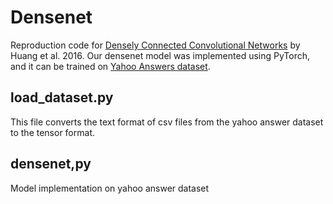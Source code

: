 # Densenet 

Reproduction code for [Densely Connected Convolutional Networks](https://arxiv.org/abs/1608.06993) by Huang et al. 2016. Our densenet model was implemented using PyTorch, and it can be 
trained on [Yahoo Answers dataset](https://www.kaggle.com/soumikrakshit/yahoo-answers-dataset).

## load_dataset.py 
This file converts the text format of csv files from the yahoo answer dataset to the tensor format.

## densenet,py 
Model implementation on yahoo answer dataset
